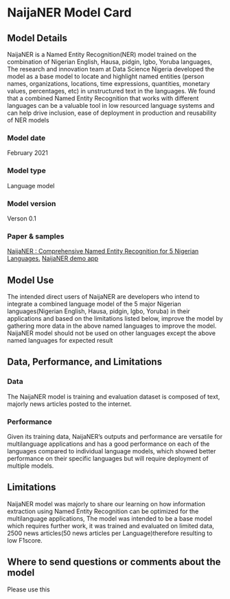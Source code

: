 # NaijaNER Model Card

## Model Details

NaijaNER is a Named Entity Recognition(NER) model trained on the combination of Nigerian English, Hausa, pidgin, Igbo, Yoruba languages, 
The research and innovation team at Data Science Nigeria developed the model as a base model to locate and highlight
named entities (person names, organizations, locations, time expressions, quantities, monetary values, percentages, etc) in unstructured text in the languages.
We found that a combined Named Entity Recognition that works with different languages can be a valuable tool in low resourced language systems and can help drive inclusion, ease of deployment in production and reusability of NER models 

### Model date
February 2021

### Model type
Language model

### Model version
Verson 0.1

### Paper & samples
[NaijaNER : Comprehensive Named Entity Recognition for 5 Nigerian Languages.](https://www.researchgate.net/publication/350557499_NaijaNER_Comprehensive_Named_Entity_Recognition_for_5_Nigerian_Languages)
[NaijaNER demo app](https://nigner.herokuapp.com/)
## Model Use
The intended direct users of NaijaNER are developers who intend to integrate a combined language model of the 5 major Nigerian languages(Nigerian English, Hausa, pidgin, Igbo, Yoruba) in their applications and based on the limitations listed below, improve the model by gathering more data in the above named languages to improve the model. 
NaijaNER model should not be used on other languages except the above named languages for expected result
## Data, Performance, and Limitations

### Data 
The NaijaNER model is training and evaluation dataset is composed of text, majorly news articles posted to the internet.  
 
### Performance
Given its training data, NaijaNER’s outputs and performance are versatile for multilanguage applications 
and has a good performance on each of the languages compared to individual language models, which showed better performance on their specific languages
but will require deployment of multiple models. 

## Limitations
NaijaNER model was majorly to share our learning on how information extraction using Named Entity Recognition can be optimized for the multilanguage applications,
The model was intended to be a base model which requires further work, it was trained and evaluated on limited data, 2500 news articles(50 news articles per Language)therefore resulting to low F1score. 
## Where to send questions or comments about the model
Please use this 
